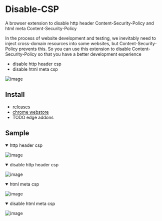 # Disable-CSP

A browser extension to disable http header Content-Security-Policy and html meta Content-Security-Policy

In the process of website development and testing, we inevitably need to inject cross-domain resources into some websites, but Content-Security-Policy prevents this. So you can use this extension to disable Content-Security-Policy so that you have a better development experience

- disable http header csp
- disable html meta csp

![image](https://github.com/lisonge/Disable-CSP/assets/38517192/530218b5-2183-4c5a-9801-315fdadd6f93)

## Install

- [releases](https://github.com/lisonge/Disable-CSP/releases)
- [chrome webstore](https://chrome.google.com/webstore/detail/disable-csp/hgegihapiofjgmmgigbblnjaicgjhoko)
- TODO edge addons

## Sample

<details open>
  <summary>http header csp</summary>

![image](https://github.com/lisonge/Disable-CSP/assets/38517192/08a00a09-873d-4044-a4b4-f7abb7018734)

</details>

<details open>
  <summary>disable http header csp </summary>

![image](https://github.com/lisonge/Disable-CSP/assets/38517192/d5bf1e81-5482-4479-a8ed-17df47a5643c)

</details>

<details open>
  <summary>html meta csp</summary>

![image](https://github.com/lisonge/Disable-CSP/assets/38517192/cc223640-6e8e-4935-b356-828e1c0de75e)

</details>

<details open>
  <summary>disable html meta csp</summary>

![image](https://github.com/lisonge/Disable-CSP/assets/38517192/18486f78-101c-4964-9de4-2a2a91387708)

</details>
